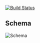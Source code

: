 [![Build Status](https://travis-ci.org/bengolden/Hydrant_Heart.svg?branch=master)](https://travis-ci.org/bengolden/Hydrant_Heart)

## Schema
![Schema](http://i.imgur.com/Ibl5AWu.png)

